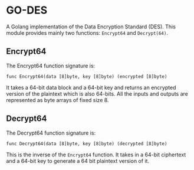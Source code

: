 # GO-DES

A Golang implementation of the Data Encryption Standard (DES). This module provides mainly two functions: `Encrypt64` and `Decrypt(64)`.

## Encrypt64

The Encrypt64 function signature is:

```golang
func Encrypt64(data [8]byte, key [8]byte) (encrypted [8]byte)
```

It takes a 64-bit data block and a 64-bit key and returns an encrypted version of the plaintext which is also 64-bits. All the inputs and outputs are represented as byte arrays of fixed size 8.

## Decrypt64

The Decrypt64 function signature is:

```golang
func Decrypt64(data [8]byte, key [8]byte) (decrypted [8]byte)
```

This is the inverse of the `Encrypt64` function. It takes in a 64-bit ciphertext and a 64-bit key to generate a 64 bit plaintext version of it.
